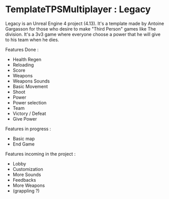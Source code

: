 # TemplateTPSMultiplayer : Legacy

Legacy is an Unreal Engine 4 project (4.13). It's a template made by Antoine Gargasson for those who desire to make "Third Person" games
like The division. It's a 3v3 game where everyone choose a power that he will give to his team when he dies.

Features Done :

  - Health Regen
  - Reloading
  - Score
  - Weapons
  - Weapons Sounds
  - Basic Movement
  - Shoot
  - Power
  - Power selection  
  - Team
  - Victory / Defeat
  - Give Power

Features in progress :

  - Basic map
  - End Game

Features incoming in the project :

  - Lobby 
  - Customization
  - More Sounds
  - Feedbacks
  - More Weapons
  - (grappling ?)